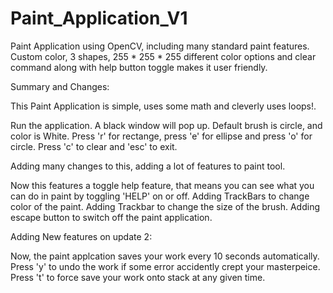 # Paint_Application_V1
Paint Application using OpenCV, including many standard paint features. Custom color, 3 shapes, 255 * 255 * 255 different color options and clear command along with help button toggle makes it user friendly.

Summary and Changes:

This Paint Application is simple, uses some math and cleverly uses loops!.

Run the application. A black window will pop up.
Default brush is circle, and color is White.
Press 'r' for rectange, press 'e' for ellipse and press 'o' for circle.
Press 'c' to clear and 'esc' to exit.


Adding many changes to this, adding a lot of features to paint tool.

Now this features a toggle help feature, that means you can see what you can do in paint by toggling 'HELP' on or off.
Adding TrackBars to change color of the paint.
Adding Trackbar to change the size of the brush.
Adding escape button to switch off the paint application.

Adding New features on update 2:

Now, the paint applcation saves your work every 10 seconds automatically.
Press 'y' to undo the work if some error accidently crept your masterpeice.
Press 't' to force save your work onto stack at any given time.
